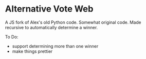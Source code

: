 # Alternative Vote Web

A JS fork of Alex's old Python code.
Somewhat original code. Made recursive to automatically determine a winner.

To Do:
- support determining more than one winner
- make things prettier
